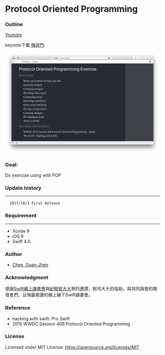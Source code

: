 # Protocol Oriented Programming



### Outline
[Youtube](https://goo.gl/64k56Y)

keynote下載  [傳送門](/pop.key).<p>
!["ScreenShots"](/screenshot.png)


### Goal:
Do exercise using with POP

### Update history
-----------
      2017/10/1 First Release
                     
### Requirement
-----------

- Xcode 9
- iOS 9
- Swift 4.0


### Author
* [Chen, Guan-Jhen](https://goo.gl/USI7g5)

### Acknowledgment

感謝[Swift線上讀書會](http://bit.ly/2f15cS4)與[紀相安大大](http://bit.ly/2f1oUxg)熱烈邀請，默司大大的協助，與共同與會的開發者們，台灣最南邊的線上線下Swift讀書會。


### Reference
- hacking with swift: Pro Swift
- 2015 WWDC Session 408 Protocol Oriented Programming


### License
Licensed under MIT License: https://opensource.org/licenses/MIT
